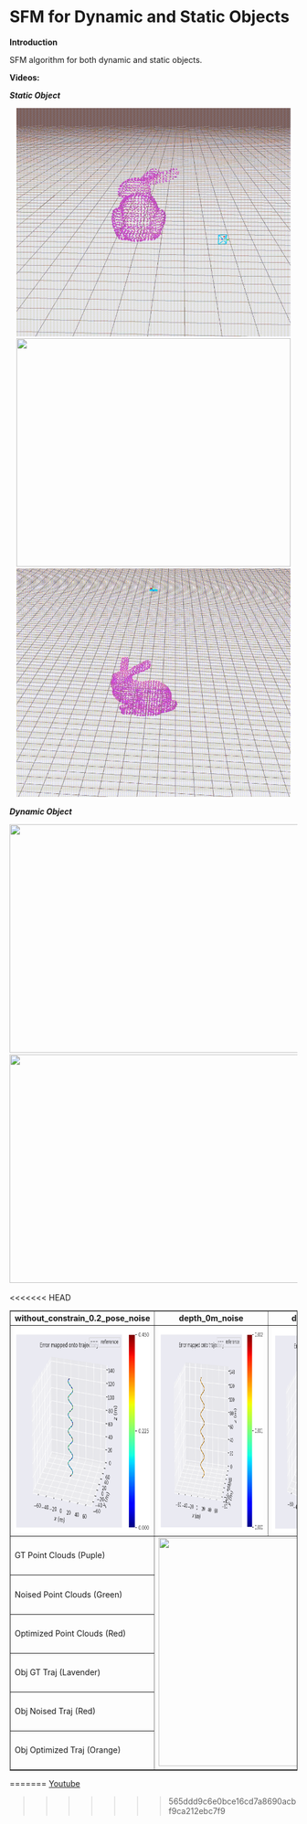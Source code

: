 # SFM for Dynamic and Static Objects
**Introduction**

SFM algorithm for both dynamic and static objects.

**Videos:**

***Static Object***

<center class = "half">
<img src = "Picture/Static_SFM_Cylinder.gif" width = "480" height = "400" /> 
<img src = "Picture/Static_SFM_Spherical_1.gif"  width = "480" height = "400" />
<img src = "Picture/Static_SFM_Spherical_2.gif"  width = "480" height = "400" />
</center>

***Dynamic Object***

<center class = "half">
<img src = "Picture/Dynamic_SFM_1.gif" width = "720" height = "400" /> 
<img src = "Picture/Dynamic_SFM_2.gif"  width = "720" height = "400" />
</center>

<<<<<<< HEAD
<table border="1" width="1440" cellspacing="10">
<tr>
  <th align="center">without_constrain_0.2_pose_noise</th>
  <th align="center">depth_0m_noise</th>
  <th align="center">depth_0.2m_noise</th>
  <th align="center">depth_0.4m_noise</th>
</tr>
<tr>
  <td><img src = "Picture/without_constrain_0.2_pose_noise.png" width = "360" height = "360" /> </td>
  <td><img src = "Picture/depth_0m_noise.png" width = "360" height = "360" /> </td>
  <td><img src = "Picture/depth_0.2m_noise.png" width = "360" height = "360" /> </td>
  <td><img src = "Picture/depth_0.4m_noise.png" width = "360" height = "360" /> </td>
</tr>
<tr>
<td>GT Point Clouds (Puple)</td>
<td rowspan="6" colspan="4" align="center"><img src = "Picture/res.gif" width = "600" height = "400" /> </td>
</tr>
<tr>
<td>Noised Point Clouds (Green)</td>
</tr>
<tr>
<td>Optimized Point Clouds (Red)</td>
</tr>
<tr>
<td>Obj GT Traj (Lavender)</td>
</tr>
<tr>
<td>Obj Noised Traj (Red)</td>
</tr>
<tr>
<td>Obj Optimized Traj (Orange)</td>
</tr>
</table>

<!-- [Youtube](https://youtu.be/iQVhdhqFTZQ) -->
=======
[Youtube](https://youtu.be/JXHjTY0kOgw)
>>>>>>> 565ddd9c6e0bce16cd7a8690acbf9ca212ebc7f9
